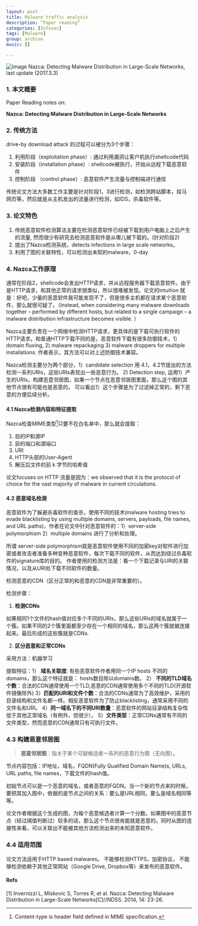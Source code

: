 ```yaml
---
layout: post
title: Malware traffic analysis
description: “Paper reading”
categories: [Infosec]
tags: [Malware]
group: archive
music: []

---
```


![image](http://ef67fc04ce9b132c2b32-8aedd782b7d22cfe0d1146da69a52436.r14.cf1.rackcdn.com/in-britain-malware-most-foul-showcase_image-5-a-8255.jpg)
Nazca: Detecting Malware Distribution in Large-Scale Networks, last update (2017.3.3)
<!-- more -->

### 1. 本文概要
Paper Reading notes on:

**Nazca: Detecting Malware Distribution in Large-Scale Networks**

### 2. 传统方法
drive-by download attack 的过程可以被分为3个步骤：

1. 利用阶段（exploitation phase）: 通过利用漏洞让客户机执行shellcode代码
2. 安装阶段（installation phase）: shellcode被执行，开始从远程下载恶意软件
3. 控制阶段 （control phase）: 恶意软件产生流量与控制端进行通信

传统论文方法大多数工作主要是针对阶段1，3进行检测，如检测跨站脚本，挂马网页等，然后就是从主机发出的流量进行检测，如IDS，杀毒软件等。


### 3. 论文特色

1. 传统恶意软件检测算法主要在检测恶意软件已经被下载到用户电脑上之后产生的流量, 然而很少有研究去检测恶意软件是从哪儿被下载的。(针对阶段2)
2. 提出了Nazca检测系统，detects infections in large scale networks。
3. 利用了图的关联特性，可以检测出未知的malware，0-day




### 4. Nazca工作原理

通常在阶段2，shellcode会发出HTTP请求，并从远程服务器下载恶意软件。由于是HTTP请求，和其他正常的请求很类似，所以很难被发现。论文的intuition 就是：好吧，少量的恶意软件我可能发现不了，但是很多主机都在请求某个恶意软件，那么就很可疑了。（Instead, when considering many malware downloads together – performed by different hosts, but related to a single campaign – a malware distribution infrastructure becomes visible. ）

Nazca主要负责在一个网络中检测HTTP请求，更具体的是下载可执行软件的HTTP请求。和普通HTTP下载不同的是，恶意软件下载有很多防御技术，1）domain fluxing, 2) malware repackaging 3) malware droppers for multiple installations. 作者表示，其方法可以对上述防御技术兼容。


Nazca检测主要分为两个部分，1）candidate selection 用 4.1，4.2节提出的方法检测一系列URIs，这些URIs表现出一些恶意行为。 2) Detection step, 运用1）产生的URIs，构建恶意邻居图，如果一个节点在恶意邻居图里面，那么这个图的其他节点很有可能也是恶意的。 可以看出1）这个步骤是为了过滤掉正常的，剩下恶意的方便后续分析。


#### 4.1 Nazca检测内容和特征提取
Nazca检查MIME类型[^1]只要不在白名单中，那么就会提取：

1. 目的IP和源IP
2. 目的端口和源端口
3. URI 
4. HTTP头部的User-Agent 
5. 解压后文件的前 k 字节的哈希值

论文focuses on HTTP 流量是因为：we observed that it is the protocol of choice for the  vast majority of malware in current circulations.



[^1]:  Content-type is header field defined in MIME specification.

#### 4.2 恶意域名检测
恶意软件为了躲避杀毒软件的查杀，使用不同的技术(malware hosting tries to evade blacklisting by using multiple domains, servers, payloads, file names, and URL paths)，作者在论文中针对恶意软件的：1）server-side polymorphism 2）multiple domains 进行了分析和处理。

所谓 server-side polymorphism就是恶意软件使用不同的加密key对软件进行加密或者攻击者准备多种变种恶意软件，每次下载不同的软件，从而达到绕过杀毒软件的signature库的目的。 作者使用的检测方法是：看一个下载记录与URI的关联情况，以及从URI处下载不同软件的数量。

检测恶意的CDN（区分正常的和恶意的CDN是非常重要的）。

检测步骤：

1. **检测CDNs**

如果相同1个文件的hash值对应多个不同的URIs，那么这些URIs的域名就属于一个簇。如果不同的2个簇里面都至少存在一个相同的域名，那么这两个簇就被连接起来。最后形成的这些簇就是CDNs.


2. **区分恶意和正常CDNs**

采用方法：机器学习

提取特征：1） **域名关联度**: 有些恶意软件作者用同一个IP hosts 不同的 domains，那么这个特征就是： hosts数目除以domains数。 2） **不同的TLD域名个数**：合法的CDN通常使用一个TLD,恶意的CDN通常使用多个不同的TLD(开源软件镜像除外)  3）**匹配的URI和文件个数**：合法的CDNs通常为了高效维护，采用的目录结构和文件名都一样。相反恶意软件为了防止blacklisting，通常采用不同的文件名和URI。 4）**同一域名下的不同URI数量**：恶意软件的网站目录结构复杂性低于其他正常域名（有例外，但很少）。 5）**文件类型**：正常CDNs通常有不同的文件类型，然而恶意的CDN通常只有可执行文件。

### 4.3 构建恶意邻居图

>**恶意邻居图**：指关于某个可疑候选者一系列的恶意行为图（无向图）。

节点内容包括：IP地址，域名，FQDN(Fully Qualified Domain Name)s, URLs, URL paths, file names，下载文件的hash值。 

初始节点可以是一个恶意的域名，或者恶意的FQDN。当一个新的节点来的时候，要把其加入图中，依据的是节点之间的关系：要么是URL相同，要么是域名相同等等。

论文作者根据这个生成的图，为每个恶意候选者计算一个分数。如果图中的恶意节点（经过阈值判断过）较多的话，那么这个节点很肯能就是恶意的。同时从图的连接性来看，可以关联出不能被其他方法检测出来的未知恶意软件。

### 4.4 适用范围

论文方法适用于HTTP based malwares。 不能够检测HTTPS，加密协议， 不能够检测依赖于其他正常网站（Google Drive, Dropbox等）来发布的恶意软件。

#### Refs
[1] Invernizzi L, Miskovic S, Torres R, et al. Nazca: Detecting Malware Distribution in Large-Scale Networks[C]//NDSS. 2014, 14: 23-26.





